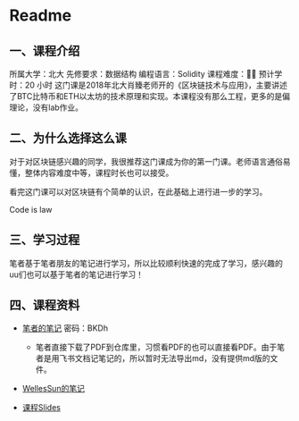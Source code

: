 # Readme

## 一、课程介绍

所属大学：北大
先修要求：数据结构
编程语言：Solidity
课程难度：🌟🌟
预计学时：20 小时
这门课是2018年北大肖臻老师开的《区块链技术与应用》，主要讲述了BTC比特币和ETH以太坊的技术原理和实现。本课程没有那么工程，更多的是偏理论，没有lab作业。

## 二、为什么选择这么课

对于对区块链感兴趣的同学，我很推荐这门课成为你的第一门课。老师语言通俗易懂，整体内容难度中等，课程时长也可以接受。

看完这门课可以对区块链有个简单的认识，在此基础上进行进一步的学习。

Code is law 

## 三、学习过程

笔者基于笔者朋友的笔记进行学习，所以比较顺利快速的完成了学习，感兴趣的uu们也可以基于笔者的笔记进行学习！

## 四、课程资料

- [笔者的笔记](https://k5ms77k0o1.feishu.cn/docx/doxcngKPpRgGsRnbPHuKUepw2Ey)      密码：BKDh

    - 笔者直接下载了PDF到仓库里，习惯看PDF的也可以直接看PDF。由于笔者是用飞书文档记笔记的，所以暂时无法导出md，没有提供md版的文件。

- [WellesSun的笔记](https://github.com/CSWellesSun/CSNotes/tree/main/%E5%8C%BA%E5%9D%97%E9%93%BE%E6%8A%80%E6%9C%AF%E4%B8%8E%E5%BA%94%E7%94%A8/Note)

- [课程Slides](http://zhenxiao.com/blockchain/)